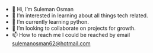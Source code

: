 - 👋 Hi, I’m Suleman Osman
- 👀 I’m interested in learning about all things tech related.
- 🌱 I’m currently learning python.
- 💞️ I’m looking to collaborate on projects for growth.
- 📫 How to reach me I could be reached by email sulemanosman62@hotmail.com

<!---
sosman32/sosman32 is a ✨ special ✨ repository because its `README.md` (this file) appears on your GitHub profile.
You can click the Preview link to take a look at your changes.
--->
